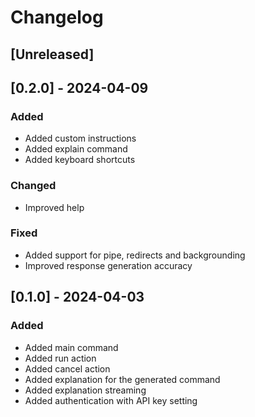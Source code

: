 # Changelog

## [Unreleased]

## [0.2.0] - 2024-04-09

### Added

- Added custom instructions
- Added explain command
- Added keyboard shortcuts

### Changed

- Improved help

### Fixed

- Added support for pipe, redirects and backgrounding
- Improved response generation accuracy

## [0.1.0] - 2024-04-03

### Added

- Added main command
- Added run action
- Added cancel action
- Added explanation for the generated command
- Added explanation streaming
- Added authentication with API key setting
